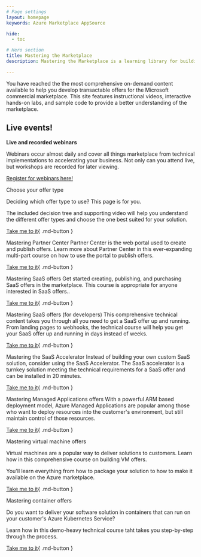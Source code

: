 ```yaml
---
# Page settings
layout: homepage
keywords: Azure Marketplace AppSource

hide:
  - toc

# Hero section
title: Mastering the Marketplace
description: Mastering the Marketplace is a learning library for building transactable offers on the Microsoft commercial marketplace. This content helps you bring your solution to the marketplace faster and with more understanding. The library contains self-paced videos, hands-on labs, and sample code.

---
```


You have reached the the most comprehensive on-demand content available to help you develop transactable offers for the Microsoft commercial marketplace. This site features instructional videos, interactive hands-on labs, and sample code to provide a better understanding of the marketplace.

## Live events!

**Live and recorded webinars**

Webinars occur almost daily and cover all things marketplace from technical implementations to accelerating your business. Not only can you attend live, but workshops are recorded for later viewing.

[Register for webinars here!](https://aka.ms/MTMwebinars)

<div class="landing-tile" markdown="1">
 <span class="linkless-heading">Choose your offer type</span>

Deciding which offer type to use? This page is for you.

The included decision tree and supporting video will help you understand the different offer types and choose the one best suited for your solution.

[Take me to it](/Mastering-the-Marketplace/biz/select-offer-type){ .md-button }
</div>

<div class="landing-tile" markdown="1">
<span class="linkless-heading">Mastering Partner Center</span>
Partner Center is the web portal used to create and publish offers. Learn more about Partner Center in this ever-expanding multi-part course on how to use the portal to publish offers.

[Take me to it](https://aka.ms/MasteringTheMarketplace/pc){ .md-button }
</div>

<div class="landing-tile" markdown="1">
 <span class="linkless-heading">Mastering SaaS offers</span>
Get started creating, publishing, and purchasing SaaS offers in the marketplace. This course is appropriate for anyone interested in SaaS offers..

[Take me to it](https://aka.ms/MasteringTheMarketplace/saas){ .md-button }
</div>

<div class="landing-tile" markdown="1">
 <span class="linkless-heading">Mastering SaaS offers (for developers)</span>
This comprehensive technical content takes you through all you need to get a SaaS offer up and running. From landing pages to webhooks, the technical course will help you get your SaaS offer up and running in days instead of weeks.

[Take me to it](https://aka.ms/MasteringTheMarketplace/saasdev){ .md-button }
</div>

<div class="landing-tile" markdown="1">
 <span class="linkless-heading">Mastering the SaaS Accelerator</span>
Instead of building your own custom SaaS solution, consider using the SaaS Accelerator. The SaaS accelerator is a turnkey solution meeting the technical requirements for a SaaS offer and can be installed in 20 minutes.

[Take me to it](https://aka.ms/MasteringTheMarketplace/sa){ .md-button }
</div>

<div class="landing-tile" markdown="1">
  <span class="linkless-heading">Mastering Managed Applications offers</span>
With a powerful ARM based deployment model, Azure Managed Applications are popular among those who want to deploy resources into the customer's environment, but still maintain control of those resources.

[Take me to it](https://aka.ms/MasteringTheMarketplace/ama){ .md-button }
</div>

<div class="landing-tile" markdown="1">
  <span class="linkless-heading">Mastering virtual machine offers</span>

Virtual machines are a popular way to deliver solutions to customers. Learn how in this comprehensive course on building VM offers.

You'll learn everything from how to package your solution to how to make it available on the Azure marketplace.

[Take me to it](https://aka.ms/MasteringTheMarketplace/vm){ .md-button }
</div>

<div class="landing-tile" markdown="1">
  <span class="linkless-heading">Mastering container offers</span>

Do you want to deliver your software solution in containers that can run on your customer's Azure Kubernetes Service? 

Learn how in this demo-heavy technical course taht takes you step-by-step through the process.

[Take me to it](https://aka.ms/MasteringTheMarketplace/container){ .md-button }
</div>
